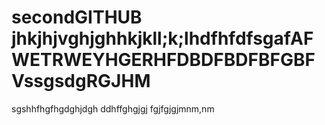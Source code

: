 # secondGITHUB jhkjhjvghjghhkjkll;k;lhdfhfdfsgafAFWETRWEYHGERHFDBDFBDFBFGBFVssgsdgRGJHM
sgshhfhgfhgdghjdgh
ddhffghgjgj
fgjfgjgjmnm,nm
